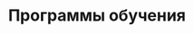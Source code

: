---
layout: programs
title: 'Программы обучения'

programs:
  -
    head: 'Внимание на себя'
    title: 'Программа «Личное&nbsp;развитие»'
    link: '/programs/intro'
    text:
      - 'Как устроен Я? Как развивать себя как систему?'
      - 'Как учиться быстрее, действовать яснее, формировать свой&nbsp;стиль&nbsp;жизни?'
    courses:
      -
        name: 'Системное саморазвитие'
        date: '22.06.2025'
      -
        name: 'Практики саморазвития'
        date: '23.06.2025'
      -
        name: 'Введение в системное мышление'
        date: '26.07.2025'
      -
        name: 'Системный фитнес'
        date: 'летом'

  -
    head: 'Внимание на окружение'
    title: 'Программа «Рабочее&nbsp;развитие»'
    link: '/programs/orgdev'
    text:
      - 'Как влиять на других и договаривать всех между собой, проводить изменения в&nbsp;компаниях?'
      - 'Как работать с различными агентами, включая ИИ, для создания разных видов систем'
    courses:
      -
        name: 'Рациональная работа'
        date: '15.05.2025'
      -
        name: 'Системное мышление и&nbsp;методология'
        date: '10.09.2025'
      -
        name: 'Системный менеджмент и&nbsp;инженерия'
        date: '09.09.2025'

  -
    head: 'Внимание на мышление'
    title: 'Программа «Исследовательское развитие»'
    link: '/programs/research'
    text:
      - 'Как устроен мир?'
      - 'Как разрабатывать мета-мета-модели, создавать методы и проектировать новые объяснения об&nbsp;устройстве мира?'
    courses:
      -
        name: 'Интеллект-стек'
        date: 'дата'

---